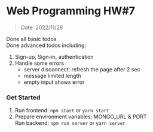 # Web Programming HW#7
> Date: 2022/11/28 

Done all basic todos  
Done advanced todos including:
1. Sign-up, Sign-in, authentication  
2. Handle some errors  
    - server disconnect: refresh the page after 2 sec  
    - message limited length  
    - empty input shows error  

### Get Started
1. Run frontend: ```npm start``` or ```yarn start```
2. Prepare environment variables: MONGO_URL & PORT  
    Run backend: ```npm run server``` or ```yarn server```
